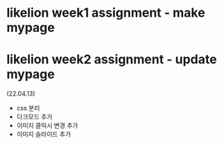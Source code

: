 # likelion week1 assignment - make mypage
# likelion week2 assignment - update mypage
(22.04.13)
+ css 분리
+ 다크모드 추가
+ 이미지 클릭시 변경 추가
+ 이미지 슬라이드 추가

